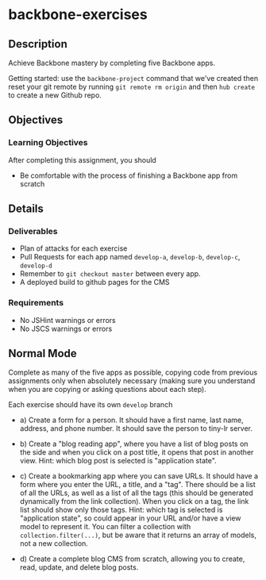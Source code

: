 # backbone-exercises

## Description

Achieve Backbone mastery by completing five Backbone apps.

Getting started: use the `backbone-project` command that we've created then reset your git remote by running `git remote rm origin` and then `hub create` to create a new Github repo.

## Objectives

### Learning Objectives

After completing this assignment, you should

* Be comfortable with the process of finishing a Backbone app from scratch

## Details

### Deliverables

* Plan of attacks for each exercise
* Pull Requests for each app named `develop-a`, `develop-b`, `develop-c`, `develop-d`
* Remember to `git checkout master` between every app.
* A deployed build to github pages for the CMS

### Requirements

* No JSHint warnings or errors
* No JSCS warnings or errors

## Normal Mode
Complete as many of the five apps as possible, copying code from previous
assignments only when absolutely necessary (making sure you understand when you are copying or asking questions about each step).

Each exercise should have its own `develop` branch

* a) Create a form for a person. It should have a first name, last name,
address, and phone number.  It should save the person to tiny-lr server.

* b) Create a "blog reading app", where you have a list of blog posts on the
side and when you click on a post title, it opens that post in another view.
Hint: which blog post is selected is "application state".

* c) Create a bookmarking app where you can save URLs. It should have a form
where you enter the URL, a title, and a "tag". There should be a list of all
the URLs, as well as a list of all the tags (this should be generated
dynamically from the link collection). When you click on a tag, the link list
should show only those tags. Hint: which tag is selected is "application
state", so could appear in your URL and/or have a view model to represent it.
You can filter a collection with `collection.filter(...)`, but be aware that
it returns an array of models, not a new collection.

* d) Create a complete blog CMS from scratch, allowing you to create, read,
update, and delete blog posts.
